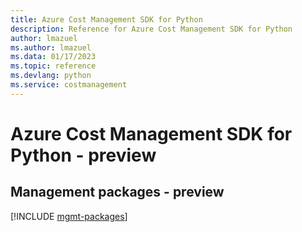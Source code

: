 ```yaml
---
title: Azure Cost Management SDK for Python
description: Reference for Azure Cost Management SDK for Python
author: lmazuel
ms.author: lmazuel
ms.data: 01/17/2023
ms.topic: reference
ms.devlang: python
ms.service: costmanagement
---
```

# Azure Cost Management SDK for Python - preview

## Management packages - preview
[!INCLUDE [mgmt-packages](cost-management-mgmt-index.md)]